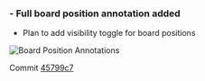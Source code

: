 ### - Full board position annotation added

- Plan to add visibility toggle for board positions

![Board Position Annotations]({{site.url}}/chess/images/board_position_annotations.png)

Commit [45799c7](https://github.com/matthewdhull/chess/commit/4b799c7363b5dfd92fa251000c150dbd21085c79)
